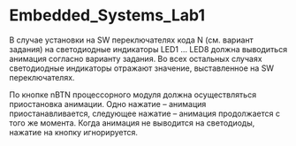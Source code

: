 # Embedded_Systems_Lab1
В случае установки на SW переключателях кода N (см. вариант задания) на светодиодные индикаторы LED1 … LED8 должна выводиться анимация согласно варианту задания. Во всех остальных случаях светодиодные индикаторы отражают значение, выставленное на SW переключателях.

По кнопке nBTN процессорного модуля должна осуществляться приостановка анимации. Одно нажатие – анимация приостанавливается, следующее нажатие – анимация продолжается с того же момента. Когда анимация не выводится на светодиоды, нажатие на кнопку игнорируется.
